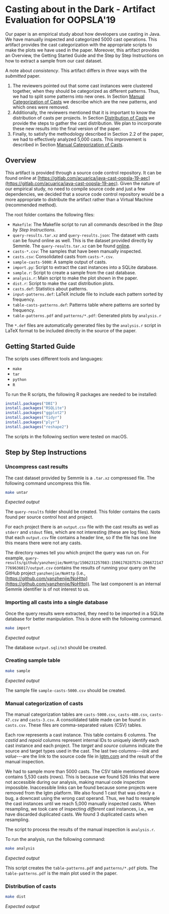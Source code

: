 
# Casting about in the Dark - Artifact Evaluation for OOPSLA'19

Our paper is an empirical study about how developers use casting in Java.
We have manually inspected and categorized 5000 cast operations.
This artifact provides the cast categorization with the appropriate scripts to make the plots we have used in the paper.
Moreover, this artifact provides an Overview, the Getting Started Guide and the Step by Step Instructions on how to extract a sample from our cast dataset.

A note about *consistency*.
This artifact differs in *three* ways with the *submitted* paper.

1. The reviewers pointed out that some cast instances were clustered together,
when they should be categorized as different patterns.
Thus, we had to split some patterns into new ones.
In Section [Manual Categorization of Casts](#manual-categorization-of-casts) we describe which are the new patterns,
and which ones were removed.
2. Additionally,
the reviewers mentioned that it is important to know the distribution of casts per projects.
In Section [Distribution of Casts](#distribution-of-casts) we provide the steps to gather the cast distribution.
We plan to incorporate these new results into the final version of the paper.
3. Finally, to satisfy the methodology described in Section 2.2 of the paper,
we had to effectively analyzed 5,000 casts.
This improvement is described in Section [Manual Categorization of Casts](#manual-categorization-of-casts).

## Overview

This artifact is provided through a source code control repository.
It can be found online at [https://gitlab.com/acuarica/java-cast-oopsla-19-aec](https://gitlab.com/acuarica/java-cast-oopsla-19-aec).
Given the nature of our empirical study,
no need to compile source code and just a few dependencies,
we decided that a source code control repository would be a more appropriate to distribute the artifact rather than a Virtual Machine (recommended method).

The root folder contains the following files:

* `Makefile`: The Makefile script to run all commands described in the *Step by Step Instructions*.
* `query-results.tar.xz` and `query-results.json`: The dataset with casts can be found online as well. This is the dataset provided directly by Semmle. The `query-results.tar.xz` can be found [online](https://drive.google.com/a/semmle.com/file/d/1Wo7cfA5_nwml4lqrZWMhTWY7W8a-Xq_6/view?usp=drive_web).
* `casts-*.csv`: The samples that have been manually inspected.
* `casts.csv`: Consolidated casts from `casts-*.csv`.
* `sample-casts-5000`: A sample output of casts.
* `import.py`: Script to extract the cast instances into a SQLite database.
* `sample.r`: Script to create a sample from the cast database.
* `analysis.r`: Main script to make the plot shown in the paper.
* `dist.r`: Script to make the cast distribution plots.
* `casts.def`: Statistics about patterns.
* `input-patterns.def`: LaTeX include file to include each pattern sorted by frequency.
* `table-casts-patterns.def`: Patterns table where patterns are sorted by frequency.
* `table-patterns.pdf` and `patterns/*.pdf`: Generated plots by `analysis.r`

The `*.def` files are automatically generated files by the `analysis.r` script in LaTeX format to be included directly in the source of the paper.

## Getting Started Guide

The scripts uses different tools and languages:

* `make`
* `tar`
* `python`
* `R`

To run the R scripts, the following R packages are needed to be installed:

```R
install.packages("DBI")
install.packages("RSQLite")
install.packages("ggplot2")
install.packages("tidyr")
install.packages("plyr")
install.packages("reshape2")
```

The scripts in the following section were tested on macOS.

## Step by Step Instructions

### Uncompress cast results

The cast dataset provided by Semmle is a `.tar.xz` compressed file.
The following command uncompress this file.

```sh
make untar
```

*Expected output*

The `query-results` folder should be created.
This folder contains the casts found per source control host and project.

For each project there is an `output.csv` file with the cast results as well as `stderr` and `stdout` files,
which are not interesting (these are log files).
Note that each `output.csv` file contains a header line,
so if the file has one line this means there were not any casts.

The directory names tell you which project the query was run on.
For example,
`query-results/github/yanzhenjie/NoHttp/1506231257083:1506170287574:2966721477769636017/output.csv`
contains the results of running your query on the GitHub project `yanzhenjie/NoHttp` (i.e., [https://github.com/yanzhenjie/NoHttp](https://github.com/yanzhenjie/NoHttp)).
The last component is an internal Semmle identifier is of not interest to us.

### Importing all casts into a single database

Once the query results were extracted,
they need to be imported in a SQLite database for better manipulation.
This is done with the following command.

```sh
make import
```

*Expected output*

The database `output.sqlite3` should be created.

### Creating sample table

```sh
make sample
```

*Expected output*

The sample file `sample-casts-5000.csv` should be created.

### Manual categorization of casts

The manual categorization tables are `casts-5000.csv`, `casts-480.csv`, `casts-47.csv` and `casts-3.csv`.
A consolidated table made can be found in `casts.csv`.
These files are comma-separated values (CSV) tables.

Each row represents a cast instance.
This table contains 6 columns.
The *castid* and *repoid* columns represent internal IDs to uniquely identify each cast instance and each project.
The *target* and *source* columns indicate the source and target types used in the cast.
The last two columns---*link* and *value*---are the link to the source code file in [lgtm.com](https://lgtm.com) and the result of the manual inspection.

We had to sample more than 5000 casts.
The CSV table mentioned above contains 5,530 casts (rows).
This is because we found 526 links that were not accessible during our analysis,
making manual code inspection impossible.
Inaccessible links can be found because some projects were removed from the lgtm platform.
We also found 1 cast that was clearly a bug,
a downcast using the wrong cast operand.
Thus, we had to resample the cast instances until we reach 5,000 manually inspected casts.
When resampling, we took care of inspecting *different* cast instances,
i.e., we have discarded duplicated casts.
We found 3 duplicated casts when resampling.

The script to process the results of the manual inspection is `analysis.r`.

To run the analysis, run the following command:

```sh
make analysis
```

*Expected output*

This script creates the `table-patterns.pdf` and `patterns/*.pdf` plots.
The `table-patterns.pdf` is the main plot used in the paper.

### Distribution of casts

```sh
make dist
```

*Expected output*
